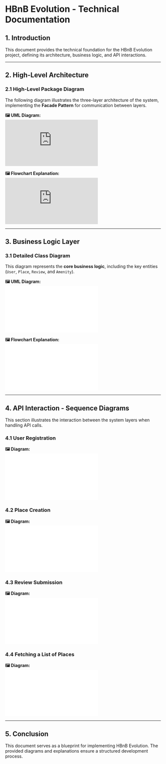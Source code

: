 # HBnB Evolution - Technical Documentation

## **1. Introduction**
This document provides the technical foundation for the HBnB Evolution project, defining its architecture, business logic, and API interactions.

---

## **2. High-Level Architecture**
### **2.1 High-Level Package Diagram**
The following diagram illustrates the three-layer architecture of the system, implementing the **Facade Pattern** for communication between layers.

**🖼️ UML Diagram:**  
![View UML Diagram](https://github.com/DerickJoel-dev/holbertonschool-hbnb/blob/main/docs_and_architecture/high_level_diagram/high_lvl_package_diagram.mmd)

**🖼️ Flowchart Explanation:**  
![View Flowchart](https://github.com/DerickJoel-dev/holbertonschool-hbnb/blob/main/docs_and_architecture/high_level_diagram/high_lvl_flowchart.mmd)

---

## **3. Business Logic Layer**
### **3.1 Detailed Class Diagram**
This diagram represents the **core business logic**, including the key entities (`User`, `Place`, `Review`, and `Amenity`).

**🖼️ UML Diagram:**  
![View UML Diagram](docs_and_architecture/business_logic_diagram/business_logic_class_diagram.mmd)

**🖼️ Flowchart Explanation:**  
![View Flowchart](docs_and_architecture/business_logic_diagram/business_logic_flowchart.mmd)

---

## **4. API Interaction - Sequence Diagrams**
This section illustrates the interaction between the system layers when handling API calls.

### **4.1 User Registration**
**🖼️ Diagram:**  
![User Registration](docs_and_architecture/sequence_diagrams/user_registration_seq.mmd)

### **4.2 Place Creation**
**🖼️ Diagram:**  
![Place Creation](docs_and_architecture/sequence_diagrams/place_creation_seq.mmd)

### **4.3 Review Submission**
**🖼️ Diagram:**  
![Review Submission](docs_and_architecture/sequence_diagrams/review_submission_seq.mmd)

### **4.4 Fetching a List of Places**
**🖼️ Diagram:**  
![Fetching Places](docs_and_architecture/sequence_diagrams/fetch_places_seq.mmd)

---


## **5. Conclusion**
This document serves as a blueprint for implementing HBnB Evolution. The provided diagrams and explanations ensure a structured development process.
